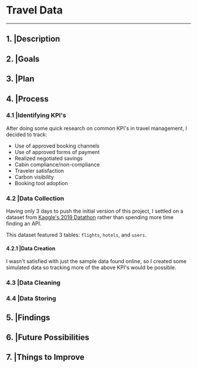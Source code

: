 # Travel Data

---

## 1. |Description

## 2. |Goals

## 3. |Plan

## 4. |Process
### 4.1 |Identifying KPI's
After doing some quick research on common KPI's in travel management, I decided to track:

- Use of approved booking channels
- Use of approved forms of payment
- Realized negotiated savings
- Cabin compliance/non-compliance
- Traveler satisfaction
- Carbon visibility
- Booking tool adoption

### 4.2 |Data Collection
Having only 3 days to push the initial version of this project, I settled on a dataset from [Kaggle's 2019 Datathon](https://www.kaggle.com/datasets/leomauro/argodatathon2019?select=flights.csv) rather than spending more time finding an API.

This dataset featured 3 tables: `flights`, `hotels`, and `users`. 

#### 4.2.1 |Data Creation
I wasn't satisfied with just the sample data found online, so I created some simulated data so tracking more of the above KPI's would be possible.

### 4.3 |Data Cleaning

### 4.4 |Data Storing

## 5. |Findings

## 6. |Future Possibilities

## 7. |Things to Improve
